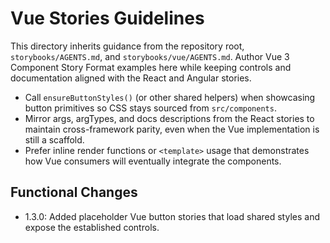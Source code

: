 # Vue Stories Guidelines

This directory inherits guidance from the repository root, `storybooks/AGENTS.md`, and `storybooks/vue/AGENTS.md`. Author Vue 3 Component Story Format examples here while keeping controls and documentation aligned with the React and Angular stories.

- Call `ensureButtonStyles()` (or other shared helpers) when showcasing button primitives so CSS stays sourced from `src/components`.
- Mirror args, argTypes, and docs descriptions from the React stories to maintain cross-framework parity, even when the Vue implementation is still a scaffold.
- Prefer inline render functions or `<template>` usage that demonstrates how Vue consumers will eventually integrate the components.

## Functional Changes
- 1.3.0: Added placeholder Vue button stories that load shared styles and expose the established controls.
